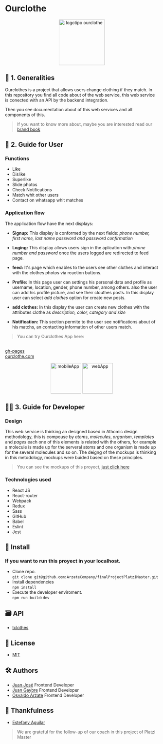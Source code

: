 # Ourclothe

<div align="center">
<img src="https://raw.githubusercontent.com/ArzateCompany/finalProjectPlatziMaster/54ad2ebe1f41d61610594c013d9e0f4747dff3c7/public/assets/logo/logo.svg" width="150" alt="logotipo ourclothe">
</div>

## 🧾 1. Generalities

Ourclothes is a project that allows users change clothing if they match. In this repository you find all code about of the web service, this web service is conected with an API by the backend integration.

Then you see documentation about of this web services and all components of this.

> If you want to know more about, maybe you are interested read our [brand book](https://www.flipsnack.com/ourclothe/identity-manual.html "brand book")

## 📱 2. Guide for User

### Functions

* Like
* Dislike
* Superlike
* Slide photos
* Check Notifications
* Match whit other users
* Contact on whatsapp whit matches

### Application flow

The application flow have the next displays:

* **Signup:**
This display is conformed by the next fields: *phone number, first name, last name password and password confirmation*

* **Loging:**
This display allows users sign in the aplication with *phone number and password* once the users logged are redirected to feed page.

* **feed:**
It's page which enables to the users see other clothes and interact with the clothes photos via reaction buttons.

* **Profile:**
In this page user can settings his personal data and profile as username, location, gender, phone number, among others. also the user can add his profile picture, and see their clouthes posts. In this display user can select *add clothes* option for create new posts.

* **add clothes:**
In this display the user can create new clothes with the attributes clothe as *description, color, category and size*

* **Notification:**
This section permite to the user see notifications about of his matchs, an contacting information of other users match.

> You can try Ourclothes App here:

<br />[gh-pages](https://arzatecompany.github.io/finalProjectPlatziMaster/#/login "gh-pages")
<br /> [ourclothe.com](http://www.ourclothe.com/ "ourclothe.com")

<div align="center">
<img src="https://raw.githubusercontent.com/ArzateCompany/finalProjectPlatziMaster/develop/public/assets/images/mobileApp.png" height="100" alt="mobileApp">
<img src="https://raw.githubusercontent.com/ArzateCompany/finalProjectPlatziMaster/develop/public/assets/images/webApp.png" height="100" alt="webApp">
</div>

## 👨‍💻 3. Guide for Developer

### Design

This web service is thinking an designed based in Athomic design methodology, this is compouse by *atoms*, *molecules*, *organism*, *templates* and *pages* each one of this elements is related with the others, for example a molecule is made up for the serveral atoms and one organism is made up for the several molecules and so on. The deigng of the mockups is thinking in this metodology, mockups were buided based on these principles.

> You can see the mockups of this proyect, [just click here](https://xd.adobe.com/view/773365b7-9321-41ed-8daa-102c3ebe8248-2260/screen/1febd08a-a290-4c63-9f4e-f4ff5c5405fc?fullscreen "just click here")

### Technologies used

* React JS
* React-router
* Webpack
* Redux
* Sass
* GitHub
* Babel
* Eslint
* Jest

## 🔗 Install

### If you want to run this proyect in your localhost.

* Clone repo.<br /> `git clone git@github.com:ArzateCompany/finalProjectPlatziMaster.git`
* Install dependencies<br /> `npm install`
* Execute the developer enviroment.<br /> `npm run build:dev`

## 🗃 API

* [tclothes](https://github.com/marttcode/tclothes "tclothes")

## 🔑 License

* [MIT](https://es.wikipedia.org/wiki/Licencia_MIT "MIT")

## 🛠 Authors

* [Juan José](https://github.com/juanjocode "Juan José") Frontend Developer
* [Juan Gaybre](https://github.com/Gaybre "Juan Gaybre") Frontend Developer
* [Osvaldo Arzate](https://github.com/ArzateCompany "Osvaldo Arzate") Frontend Developer

## 💽 Thankfulness

* [Estefany Aguilar](https://github.com/teffcode "Estefany Aguilar")

> We are grateful for the follow-up of our coach in this project of Platzi Master